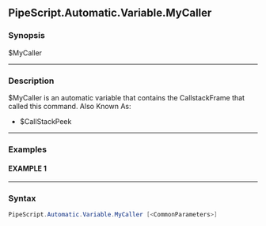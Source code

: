 PipeScript.Automatic.Variable.MyCaller
--------------------------------------




### Synopsis
$MyCaller



---


### Description

$MyCaller is an automatic variable that contains the CallstackFrame that called this command.
Also Known As:
* $CallStackPeek



---


### Examples
#### EXAMPLE 1



---


### Syntax
```PowerShell
PipeScript.Automatic.Variable.MyCaller [<CommonParameters>]
```
